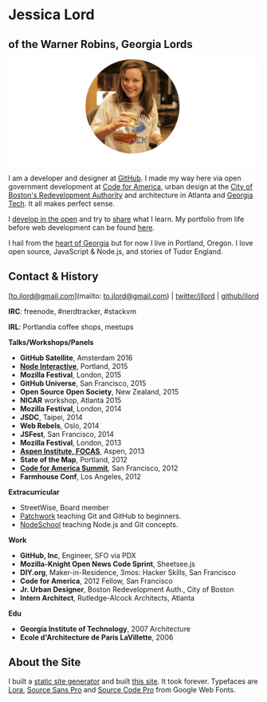 # Jessica Lord
## of the Warner Robins, Georgia Lords

![chemex](assets/chemex-round.png)

I am a developer and designer at [GitHub](http://www.github.com/about). I made my way here via open government development at [Code for America](http://codeforamerica.org/), urban design at the [City of Boston's Redevelopment Authority](http://www.bostonredevelopmentauthority.org/) and architecture in Atlanta and [Georgia Tech](http://www.coa.gatech.edu/). It all makes perfect sense.

I [develop in the open](http://www.github.com/jlord) and try to [share](/blog) what I learn. My portfolio from life before web development can be found [here](http://jlord.herokuapp.com/hello).

I hail from the [heart of Georgia](http://www.13wmaz.com) but for now I live in Portland, Oregon. I love open source, JavaScript & Node.js, and stories of Tudor England.

## Contact & History

<span class="meta">[to.jlord@gmail.com](mailto: to.jlord@gmail.com) | [twitter/jllord](http://www.twitter.com/jllord) | [github/jlord](http://www.github.com/jlord)</span>

**IRC**: freenode, #nerdtracker, #stackvm

**IRL**: Portlandia coffee shops, meetups

**Talks/Workshops/Panels**

- **GitHub Satellite**, Amsterdam 2016
- [**Node Interactive**](https://www.youtube.com/watch?v=kdComTp7KsA), Portland, 2015
- **Mozilla Festival**, London, 2015
- **GitHub Universe**, San Francisco, 2015
- **Open Source Open Society**, New Zealand, 2015
- **NICAR** workshop, Atlanta 2015
- **Mozilla Festival**, London, 2014
- **JSDC**, Taipei, 2014
- **Web Rebels**, Oslo, 2014
- **JSFest**, San Francisco, 2014
- **Mozilla Festival**, London, 2013
- [**Aspen Institute, FOCAS**](http://www.aspeninstitute.org/policy-work/communications-society/FOCAS2013), Aspen, 2013
- **State of the Map**, Portland, 2012
- [**Code for America Summit**](http://www.youtube.com/watch?v=Q76bKK229aM), San Francisco, 2012
- **Farmhouse Conf**, Los Angeles, 2012

**Extracurricular**
- StreetWise, Board member
- [Patchwork](http://patchwork.github.io) teaching Git and GitHub to beginners.
- [NodeSchool](http://www.nodeschool.io) teaching Node.js and Git concepts.

**Work**

- **GitHub, Inc**, Engineer, SFO via PDX
- **Mozilla-Knight Open News Code Sprint**, Sheetsee.js
- **DIY.org**, Maker-in-Residence, 3mos: Hacker Skills, San Francisco
- **Code for America**, 2012 Fellow, San Francisco
- **Jr. Urban Designer**, Boston Redevelopment Auth., City of Boston
- **Intern Architect**, Rutledge-Alcock Architects, Atlanta

**Edu**

- **Georgia Institute of Technology**, 2007 Architecture
- **Ecole d'Architecture de Paris LaVillette**, 2006

## About the Site

I built a [static site generator](http://www.github.com/jlord/balrog) and built [this site](http://www.github.com/jlord/jlord.github.io). It took forever. Typefaces are [Lora](https://www.google.com/fonts/specimen/Lora), [Source Sans Pro](https://www.google.com/fonts/specimen/Source+Sans+Pro) and [Source Code Pro](http://www.google.com/fonts/specimen/Source+Code+Pro) from Google Web Fonts.

